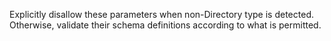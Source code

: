 Explicitly disallow these parameters when non-Directory type is detected.
Otherwise, validate their schema definitions according to what is permitted.
